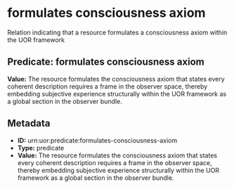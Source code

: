 # formulates consciousness axiom

Relation indicating that a resource formulates a consciousness axiom within the UOR framework

## Predicate: formulates consciousness axiom

**Value:** The resource formulates the consciousness axiom that states every coherent description requires a frame in the observer space, thereby embedding subjective experience structurally within the UOR framework as a global section in the observer bundle.

## Metadata

- **ID:** urn:uor:predicate:formulates-consciousness-axiom
- **Type:** predicate
- **Value:** The resource formulates the consciousness axiom that states every coherent description requires a frame in the observer space, thereby embedding subjective experience structurally within the UOR framework as a global section in the observer bundle.
